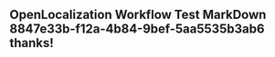 <properties
ms.topic="hero-topic"
ms.test1="hero-topic"
ms.test2="test"/>

## OpenLocalization Workflow Test MarkDown 8847e33b-f12a-4b84-9bef-5aa5535b3ab6 thanks!
